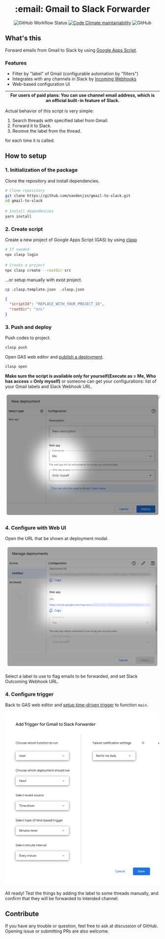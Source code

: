 <div align="center">
  <h1>:email: Gmail to Slack Forwarder</h1>
  <img alt="GitHub Workflow Status" src="https://img.shields.io/github/actions/workflow/status/nandenjin/gmail-to-slack/push.yml?style=flat-square">
  <a href="https://codeclimate.com/github/nandenjin/gmail-to-slack"><img alt="Code Climate maintainability" src="https://img.shields.io/codeclimate/maintainability/nandenjin/gmail-to-slack?style=flat-square"></a>
  <img alt="GitHub" src="https://img.shields.io/github/license/nandenjin/gmail-to-slack?style=flat-square">
</div>

## What's this

Forward emails from Gmail to Slack by using [Google Apps Script](https://developers.google.com/apps-script).

### Features

- Filter by "label" of Gmail (configurable automation by "filters")
- Integrates with any channels in Slack by [Incoming Webhooks](https://slack.com/help/articles/115005265063)
- Web-based configuration UI

| **For users of paid plans:** You can use **channel email address**, which is an official built-in feature of Slack. |
|---|

Actual behavior of this script is very simple:

1. Search threads with specified label from Gmail.
2. Forward it to Slack.
3. Reomve the label from the thread.

for each time it is called.

## How to setup

### 1. Initialization of the package

Clone the repository and install dependencies.

```sh
# Clone repository
git clone https://github.com/nandenjin/gmail-to-slack.git
cd gmail-to-slack

# Install dependencies
yarn install
```

### 2. Create script

Create a new project of Google Apps Script (GAS) by using [clasp](https://npmjs.com/package/@google/clasp)

```sh
# If needed
npx clasp login

# Create a project
npx clasp create --rootDir src
```

...or setup manually with exist project.

```sh
cp .clasp.template.json  .clasp.json
```

```json
{
  "scriptId": "REPLACE_WITH_YOUR_PROJECT_ID",
  "rootDir": "src"
}
```

### 3. Push and deploy

Push codes to project.

```sh
clasp push
```

Open GAS web editor and [publish a deployment](https://developers.google.com/apps-script/concepts/deployments).

```sh
clasp open
```

**Make sure the script is available only for yourself(Execute as = Me, Who has access = Only myself)** or someone can get your configurations: list of your Gmail labels and Slack Webhook URL.

![](./docs/assets/gas_new-deployment.png)

### 4. Configure with Web UI

Open the URL that be shown at deployment modal.

![](./docs/assets/gas_manage-deployment.png)

Select a label to use to flag emails to be forwarded, and set Slack Outcoming Webhook URL.

### 4. Configure trigger

Back to GAS web editor and [setup time-driven trigger](https://developers.google.com/apps-script/guides/triggers/installable#managing_triggers_manually) to function `main`.

![](./docs/assets/gas_new-trigger.png)

All ready! Test the things by adding the label to some threads manually, and confirm that they will be forwarded to intended channel.

## Contribute

If you have any trouble or question, feel free to ask at discussion of GitHub. Opening issue or submitting PRs are also welcome.

